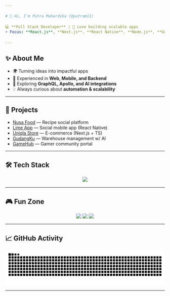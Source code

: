 ```yaml
---

# 👋 Hi, I'm Putra Mahardika (@putram11)

💻 **Full Stack Developer** | 🚀 Love building scalable apps  
⚡ Focus: **React.js**, **Next.js**, **React Native**, **Node.js**, **Go**, **PostgreSQL**

---
```


## ✨ About Me
- 🌍 Turning ideas into impactful apps  
- 🔗 Experienced in **Web, Mobile, and Backend**  
- 🎯 Exploring **GraphQL, Apollo, and AI integrations**  
- 💡 Always curious about **automation & scalability**

---

## 🚀 Projects
- [Nusa Food](https://github.com/Nusa-Foods) — Recipe social platform  
- [Lime App](https://github.com/putram11/LimeAPP) — Social mobile app (React Native)  
- [Uniqla Store](https://github.com/putram11/Uniqla-store) — E-commerce (Next.js + TS)  
- [GudangKu](https://github.com/putram11/GudangKU) — Warehouse management w/ AI  
- [GameHub](https://github.com/putram11/GameHub) — Gamer community portal  

---

## 🛠️ Tech Stack
<p align="center">
  <img src="https://skillicons.dev/icons?i=react,nextjs,nodejs,express,go,postgres,mongodb,graphql,docker,aws,ts,js" />
</p>

---

## 🎮 Fun Zone
<p align="center">
  <!-- Pacman -->
  <img src="https://media.giphy.com/media/e2U71IzcPoQGk/giphy.gif" width="120" />
  
  <!-- Airplane -->
  <img src="https://media.giphy.com/media/3o7TKMt1VVNkHV2PaE/giphy.gif" width="120" />
  
  <!-- Coder animation -->
  <img src="https://media.giphy.com/media/L1R1tvI9svkIWwpVYr/giphy.gif" width="180" />
</p>

---

## 📈 GitHub Activity
<picture>
  <source media="(prefers-color-scheme: dark)" srcset="https://raw.githubusercontent.com/putram11/putram11/output/github-contribution-grid-snake-dark.svg" />
  <source media="(prefers-color-scheme: light)" srcset="https://raw.githubusercontent.com/putram11/putram11/output/github-contribution-grid-snake.svg" />
  <img alt="GitHub contribution grid snake animation" src="https://raw.githubusercontent.com/putram11/putram11/output/github-contribution-grid-snake.svg" />
</picture>

---

